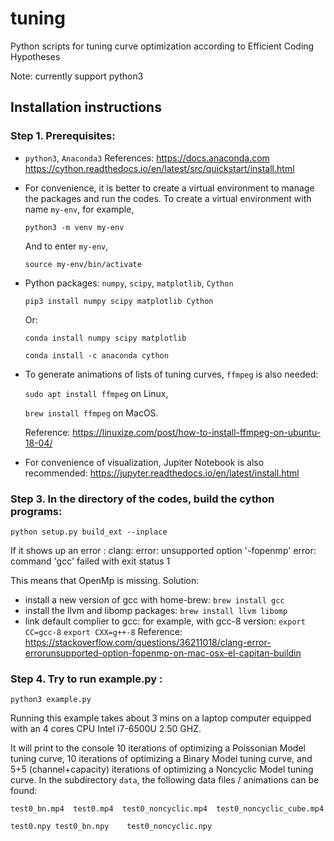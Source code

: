 # tuning
Python scripts for tuning curve optimization according to Efficient Coding Hypotheses 

Note: currently support python3

## Installation instructions


### Step 1. Prerequisites:
- `python3`, `Anaconda3`
References: 
https://docs.anaconda.com
https://cython.readthedocs.io/en/latest/src/quickstart/install.html

- For convenience, it is better to create a virtual environment to manage the packages and run the codes. To create a virtual environment with name `my-env`, for example, 

	```python3 -m venv my-env```

	And to enter `my-env`,
	
	```source my-env/bin/activate```


- Python packages:
	 `numpy`, `scipy`, `matplotlib`, `Cython`

	 ```pip3 install numpy scipy matplotlib Cython```

	 Or:

	 ```conda install numpy scipy matplotlib```

	 ```conda install -c anaconda cython```
- To generate animations of lists of tuning curves, `ffmpeg` is also needed:

	```sudo apt install ffmpeg``` on Linux, 
	
	```brew install ffmpeg``` on MacOS.
	
	Reference: https://linuxize.com/post/how-to-install-ffmpeg-on-ubuntu-18-04/
- For convenience of visualization, Jupiter Notebook is also recommended: 
https://jupyter.readthedocs.io/en/latest/install.html
 

### Step 3. In the directory of the codes, build the cython programs:

```python setup.py build_ext --inplace```

If it shows up an error : 
clang: error: unsupported option '-fopenmp'
error: command 'gcc' failed with exit status 1

This means that OpenMp is missing.
Solution:
 - install a new version of gcc with home-brew:
        ```brew install gcc```
 - install the llvm and libomp packages:
	```brew install llvm libomp```
 - link default complier to gcc: for example, with gcc-8 version:
        ```export CC=gcc-8```
        ```export CXX=g++-8```
Reference: https://stackoverflow.com/questions/36211018/clang-error-errorunsupported-option-fopenmp-on-mac-osx-el-capitan-buildin


### Step 4. Try to run example.py :

```python3 example.py```

Running this example takes about 3 mins on a laptop computer equipped with an 4 cores CPU Intel i7-6500U 2.50 GHZ.

It will print to the console 10 iterations of optimizing a Poissonian Model tuning curve, 10 iterations of optimizing a Binary Model tuning curve, and 5+5 (channel+capacity) iterations of optimizing a Noncyclic Model tuning curve.
In the subdirectory `data`, the following data files / animations can be found:

```test0_bn.mp4  test0.mp4  test0_noncyclic.mp4  test0_noncyclic_cube.mp4 ```

```test0.npy test0_bn.npy    test0_noncyclic.npy```

